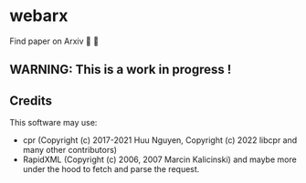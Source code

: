 # webarx
Find paper on Arxiv :postbox: :bookmark_tabs:

## WARNING: This is a work in progress !

## Credits
This software may use:
- cpr (Copyright (c) 2017-2021 Huu Nguyen, Copyright (c) 2022 libcpr and many other contributors)
- RapidXML (Copyright (c) 2006, 2007 Marcin Kalicinski)
and maybe more under the hood to fetch and parse the request.
